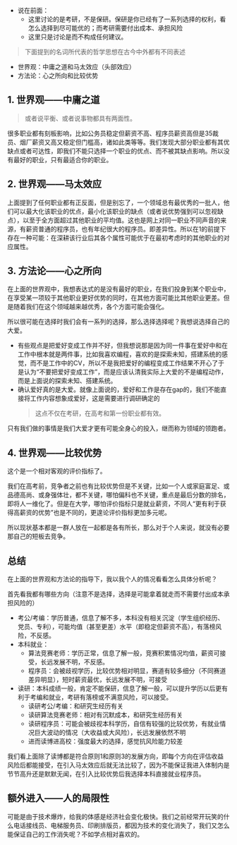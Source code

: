 + 说在前面：
	+ 这里讨论的是考研，不是保研。保研是你已经有了一系列选择的权利，看怎么选择到尽可能优的；而考研需要付出成本、承担风险
	+ 这里只是讨论是而不构成任何建议。

>下面提到的名词所代表的哲学思想在古今中外都有不同表述

+ 世界观：中庸之道和马太效应（头部效应）
+ 方法论：心之所向和比较优势

## 1. 世界观——中庸之道
>或者说平衡、或者说事物都具有两面性。

很多职业都有刻板影响，比如公务员稳定但薪资不高、程序员薪资高但是35裁员、烟厂薪资又高又稳定但门槛高，诸如此类等等。我们发现大部分职业都有其优缺点或者可达性，即我们不能只选择一个职业的优点、而不被其缺点影响。所以没有最好的职业，只有最适合你的职业。

## 2. 世界观——马太效应

上面提到了任何职业都有正反面，但是别忘了，一个领域总有最优秀的一批人，他们可以最大化该职业的优点，最小化该职业的缺点（或者说优势强到可以忽视缺点），以至于全方面超过其他职业的平均值。这也是网上对同一职业不同声音的来源，有薪资普通的程序员，也有年纪很大的程序员。即差异性。所以在1的前提下存在一种可能：在深耕该行业后其各个属性可能优于在最初考虑时的其他职业的对应属性。

## 3. 方法论——心之所向

在上面的世界观中，我想表达式的是没有最好的职业，在我们投身到某个职业中，在享受某一项较于其他职业更好优势的同时，在其他方面可能比其他职业更差。但是随着我们在这个领域越来越优秀，各个方面可能会强化。

所以很可能在选择时我们会有一系列的选择，那么选择选择呢？我想说选择自己的大爱。

+ 有些观点是把爱好变成工作并不好，但我想说那是因为同一件事在爱好中和在工作中根本就是两件事，比如我喜欢编程，喜欢的是探索未知，搭建系统的感觉，而不是工作中的CV，所以不是我把爱好的编程变成工作结果不开心了于是认为“不要把爱好变成工作”，而是应该认清我实际上大爱的不是编程动作，而是上面说的探索未知、搭建系统。
+ 确认爱好真的是大爱。就像上面说的，爱好和工作是存在gap的，我们不能直接将工作内容想象成爱好，这是需要进行调研确定的
	>这点不仅在考研，在高考和第一份职业都有效。

只有我们做的事情是我们大爱才更有可能全身心的投入，继而称为领域的领跑者。

## 4. 世界观——比较优势

这个是一个相对客观的评价指标了。

我们在高考前，竞争者之前也有比较优势但是不关键，比如一个人或家庭富足、或品德高尚、或身强体壮，都不关键，哪怕偏科也不关键，重点是最后分数的排名，即将人一维化了。但是在大学，哪怕评价指标只是就业薪资，不同人“更有利于获得高薪资的优势”也是不同的，更遑论评价指标更加多元呢。

所以现状基本都是一群人放在一起都是各有所长，那么对于个人来说，就没有必要那自己的短板去竞争。

## 总结

在上面的世界观和方法论的指导下，我以我个人的情况看看怎么具体分析呢？

首先看我都有哪些方向（注意不是选择，选择是可能拿着就走而不需要付出成本承担风险的）

+ 考公/考编：学历普通，信息了解不多，本科没有相关沉淀（学生组织经历、党员、专利），可能均值（甚至更差）水平（即稳定但薪资不高），有落榜风险，不反感。
+ 本科就业：
	+ 算法竞赛老师：学历正常，信息了解一般，竞赛积累情况均值，薪资可接受，长远发展不明，不反感。
	+ 程序员：会被歧视学历，比较优势相对明显，赛道有较多细分（不同赛道差异明显），短时薪资最优，长远发展不明，可接受
+ 读研：本科成绩一般，肯定不能保研，信息了解一般，可以提升学历以后更有利于考编和就业，考研有落榜或不满意风险，可以接受。
	+ 读研考公/考编：和研究生经历有关
	+ 读研算法竞赛老师：相对有沉默成本，和研究生经历有关
	+ 读研程序员：可能会被歧视本科学历，自信有较强的比较优势，有就业情况巨大波动的情况（大收益或大风险），长远发展依然不明
	+ 进而读博进高校：强度最大的选择，感觉抗风险能力较差

我们看上面除了读博都是符合原则1和原则3的发展方向，即每个方向在评估收益风险后都能接受，在引入马太效应后就无法比较了，因为不能保证我进入体制内是节节高升还是默默无闻，在引入比较优势后我选择本科直接就业程序员。

## 额外进入——人的局限性

可能是由于技术爆炸，给我的体感是经济社会变化极快。我们之前经常开玩笑的什么电话接线员、电梯服务员、印刷排版员，都因为技术的变化消失了，我们又怎么能保证自己的工作消失呢？不如学点相对喜欢的。